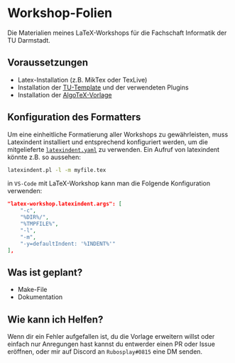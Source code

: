 # Workshop-Folien

Die Materialien meines LaTeX-Workshops für die Fachschaft Informatik der TU Darmstadt.
## Voraussetzungen
- Latex-Installation (z.B. MikTex oder TexLive)
- Installation der [TU-Template](https://github.com/tudace/tuda_latex_templates) und der verwendeten Plugins
- Installation der [AlgoTeX-Vorlage](https://github.com/TUDalgo/AlgoTeX#algotex---die-latex-vorlage-der-fop-und-aud)

## Konfiguration des Formatters
Um eine einheitliche Formatierung aller Workshops zu gewährleisten, muss Latexindent installiert und entsprechend konfiguriert werden, um die mitgelieferte [`latexindent.yaml`](latexindent.yaml) zu verwenden.
Ein Aufruf von latexindent könnte z.B. so aussehen:
```sh
latexindent.pl -l -m myfile.tex
```
in `VS-Code` mit LaTeX-Workshop kann man die Folgende Konfiguration verwenden:

```json
"latex-workshop.latexindent.args": [
    "-c",
    "%DIR%/",
    "%TMPFILE%",
    "-l",
    "-m",
    "-y=defaultIndent: '%INDENT%'"
],
```

## Was ist geplant?
- Make-File
- Dokumentation

## Wie kann ich Helfen?
Wenn dir ein Fehler aufgefallen ist, du die Vorlage erweitern willst oder einfach nur Anregungen hast kannst du entwerder einen PR oder Issue eröffnen, oder mir auf Discord an `Rubosplay#0815` eine DM senden.
